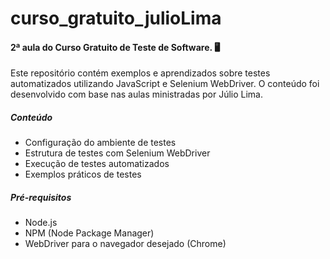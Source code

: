 # curso_gratuito_julioLima

#### 2ª aula do Curso Gratuito de Teste de Software. 🖥
Este repositório contém exemplos e aprendizados sobre testes automatizados utilizando JavaScript e Selenium WebDriver. O conteúdo foi desenvolvido com base nas aulas ministradas por Júlio Lima.

##### Conteúdo
- Configuração do ambiente de testes
- Estrutura de testes com Selenium WebDriver
- Execução de testes automatizados
- Exemplos práticos de testes
##### Pré-requisitos
- Node.js
- NPM (Node Package Manager)
- WebDriver para o navegador desejado (Chrome)
